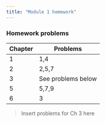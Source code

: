 ```yaml
---
title: "Module 1 homework"
---
```




### Homework problems


| Chapter | Problems | 
| -- | -- | 
| 1   | 1,4   |
| 2   | 2,5,7   |
| 3   | See problems below
| 5   | 5,7,9   |
| 6   | 3   |



> Insert problems for Ch 3 here
